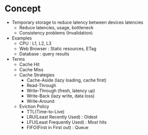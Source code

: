 # Concept
* Temporary storage to reduce latency between devices latencies
	* Reduce latencies, usage, bottleneck
	* Consistency problems (Invalidation)
* Examples
	* CPU : L1, L2, L3
	* Web Browser : Static resources, ETag
	* Database : query results
* Terms
	* Cache Hit
	* Cache Miss
	* Cache Strategies
		* Cache-Aside (lazy loading, cache first)
		* Read-Through
		* Write-Through (fresh, latency up)
		* Write-Back (lazy write, data loss)
		* Write-Around
	* Eviction Policy
		* TTL(Time-to-Live)
		* LRU(Least Recently Used) : Oldest
		* LFU(Least Frequently Used) : Most hits
		* FIFO(First in First out) : Queue